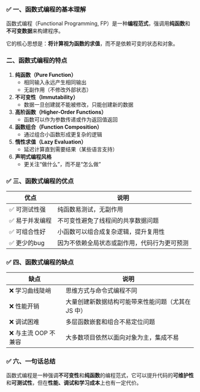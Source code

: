 ### ✅ 一、函数式编程的基本理解

函数式编程（Functional Programming, FP）是一种**编程范式**，强调用**纯函数**和**不可变数据**来构建程序。

它的核心思想是：**将计算视为函数的求值**，而不是依赖可变的状态和对象。

###  二、函数式编程的特点

1. **纯函数（Pure Function）**
   - 相同输入永远产生相同输出
   - 无副作用（不修改外部状态）
2. **不可变性（Immutability）**
   - 数据一旦创建就不能被修改，只能创建新的数据
3. **高阶函数（Higher-Order Functions）**
   - 函数可以作为参数传递或作为返回值返回
4. **函数组合（Function Composition）**
   - 通过组合小函数形成更复杂的逻辑
5. **惰性求值（Lazy Evaluation）**
   - 延迟计算直到需要结果（某些语言支持）
6. **声明式编程风格**
   - 更关注“做什么”，而不是“怎么做”



### ✅ 三、函数式编程的优点

| 优点           | 说明                                         |
| -------------- | -------------------------------------------- |
| ✅ 可测试性强   | 纯函数易测试，无副作用                       |
| ✅ 易于并发编程 | 不可变性避免了线程间的共享数据问题           |
| ✅ 可组合性好   | 小函数可以组合成复杂逻辑，提升复用性         |
| ✅ 更少的bug    | 因为不依赖全局状态或副作用，代码行为更可预测 |

### ✅ 四、函数式编程的缺点

| 缺点                | 说明                                               |
| ------------------- | -------------------------------------------------- |
| ❌ 学习曲线陡峭      | 思维方式与命令式编程不同                           |
| ❌ 性能开销          | 大量创建新数据结构可能带来性能问题（尤其在 JS 中） |
| ❌ 调试困难          | 多层函数嵌套和组合不易定位问题                     |
| ❌ 与主流 OOP 不兼容 | 大多数项目依然以面向对象为主，集成不易             |

### ✅ 六、一句话总结

函数式编程是一种强调**不可变性**和**纯函数**的编程范式，它可以提升代码的**可维护性**和**可测试性**，但在**性能、调试和学习成本**上也有一定代价。
